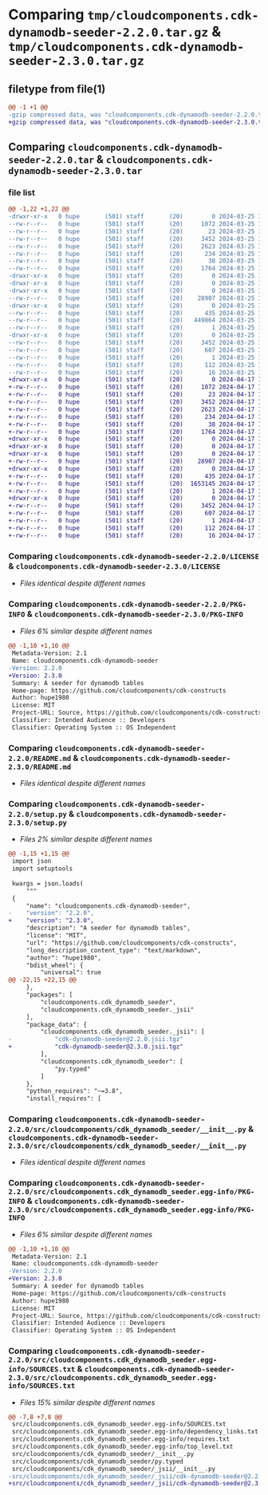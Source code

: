 # Comparing `tmp/cloudcomponents.cdk-dynamodb-seeder-2.2.0.tar.gz` & `tmp/cloudcomponents.cdk-dynamodb-seeder-2.3.0.tar.gz`

## filetype from file(1)

```diff
@@ -1 +1 @@
-gzip compressed data, was "cloudcomponents.cdk-dynamodb-seeder-2.2.0.tar", last modified: Mon Mar 25 18:25:50 2024, max compression
+gzip compressed data, was "cloudcomponents.cdk-dynamodb-seeder-2.3.0.tar", last modified: Wed Apr 17 18:35:56 2024, max compression
```

## Comparing `cloudcomponents.cdk-dynamodb-seeder-2.2.0.tar` & `cloudcomponents.cdk-dynamodb-seeder-2.3.0.tar`

### file list

```diff
@@ -1,22 +1,22 @@
-drwxr-xr-x   0 hupe       (501) staff       (20)        0 2024-03-25 18:25:50.005274 cloudcomponents.cdk-dynamodb-seeder-2.2.0/
--rw-r--r--   0 hupe       (501) staff       (20)     1072 2024-03-25 18:25:46.000000 cloudcomponents.cdk-dynamodb-seeder-2.2.0/LICENSE
--rw-r--r--   0 hupe       (501) staff       (20)       23 2024-03-25 18:25:46.000000 cloudcomponents.cdk-dynamodb-seeder-2.2.0/MANIFEST.in
--rw-r--r--   0 hupe       (501) staff       (20)     3452 2024-03-25 18:25:50.005005 cloudcomponents.cdk-dynamodb-seeder-2.2.0/PKG-INFO
--rw-r--r--   0 hupe       (501) staff       (20)     2623 2024-03-25 18:25:46.000000 cloudcomponents.cdk-dynamodb-seeder-2.2.0/README.md
--rw-r--r--   0 hupe       (501) staff       (20)      234 2024-03-25 18:25:46.000000 cloudcomponents.cdk-dynamodb-seeder-2.2.0/pyproject.toml
--rw-r--r--   0 hupe       (501) staff       (20)       38 2024-03-25 18:25:50.005320 cloudcomponents.cdk-dynamodb-seeder-2.2.0/setup.cfg
--rw-r--r--   0 hupe       (501) staff       (20)     1764 2024-03-25 18:25:46.000000 cloudcomponents.cdk-dynamodb-seeder-2.2.0/setup.py
-drwxr-xr-x   0 hupe       (501) staff       (20)        0 2024-03-25 18:25:50.002018 cloudcomponents.cdk-dynamodb-seeder-2.2.0/src/
-drwxr-xr-x   0 hupe       (501) staff       (20)        0 2024-03-25 18:25:50.002083 cloudcomponents.cdk-dynamodb-seeder-2.2.0/src/cloudcomponents/
-drwxr-xr-x   0 hupe       (501) staff       (20)        0 2024-03-25 18:25:50.003824 cloudcomponents.cdk-dynamodb-seeder-2.2.0/src/cloudcomponents/cdk_dynamodb_seeder/
--rw-r--r--   0 hupe       (501) staff       (20)    28907 2024-03-25 18:25:46.000000 cloudcomponents.cdk-dynamodb-seeder-2.2.0/src/cloudcomponents/cdk_dynamodb_seeder/__init__.py
-drwxr-xr-x   0 hupe       (501) staff       (20)        0 2024-03-25 18:25:50.004482 cloudcomponents.cdk-dynamodb-seeder-2.2.0/src/cloudcomponents/cdk_dynamodb_seeder/_jsii/
--rw-r--r--   0 hupe       (501) staff       (20)      435 2024-03-25 18:25:46.000000 cloudcomponents.cdk-dynamodb-seeder-2.2.0/src/cloudcomponents/cdk_dynamodb_seeder/_jsii/__init__.py
--rw-r--r--   0 hupe       (501) staff       (20)   449864 2024-03-25 18:25:46.000000 cloudcomponents.cdk-dynamodb-seeder-2.2.0/src/cloudcomponents/cdk_dynamodb_seeder/_jsii/cdk-dynamodb-seeder@2.2.0.jsii.tgz
--rw-r--r--   0 hupe       (501) staff       (20)        1 2024-03-25 18:25:46.000000 cloudcomponents.cdk-dynamodb-seeder-2.2.0/src/cloudcomponents/cdk_dynamodb_seeder/py.typed
-drwxr-xr-x   0 hupe       (501) staff       (20)        0 2024-03-25 18:25:50.003517 cloudcomponents.cdk-dynamodb-seeder-2.2.0/src/cloudcomponents.cdk_dynamodb_seeder.egg-info/
--rw-r--r--   0 hupe       (501) staff       (20)     3452 2024-03-25 18:25:49.000000 cloudcomponents.cdk-dynamodb-seeder-2.2.0/src/cloudcomponents.cdk_dynamodb_seeder.egg-info/PKG-INFO
--rw-r--r--   0 hupe       (501) staff       (20)      607 2024-03-25 18:25:49.000000 cloudcomponents.cdk-dynamodb-seeder-2.2.0/src/cloudcomponents.cdk_dynamodb_seeder.egg-info/SOURCES.txt
--rw-r--r--   0 hupe       (501) staff       (20)        1 2024-03-25 18:25:49.000000 cloudcomponents.cdk-dynamodb-seeder-2.2.0/src/cloudcomponents.cdk_dynamodb_seeder.egg-info/dependency_links.txt
--rw-r--r--   0 hupe       (501) staff       (20)      112 2024-03-25 18:25:49.000000 cloudcomponents.cdk-dynamodb-seeder-2.2.0/src/cloudcomponents.cdk_dynamodb_seeder.egg-info/requires.txt
--rw-r--r--   0 hupe       (501) staff       (20)       16 2024-03-25 18:25:49.000000 cloudcomponents.cdk-dynamodb-seeder-2.2.0/src/cloudcomponents.cdk_dynamodb_seeder.egg-info/top_level.txt
+drwxr-xr-x   0 hupe       (501) staff       (20)        0 2024-04-17 18:35:56.094277 cloudcomponents.cdk-dynamodb-seeder-2.3.0/
+-rw-r--r--   0 hupe       (501) staff       (20)     1072 2024-04-17 18:35:52.000000 cloudcomponents.cdk-dynamodb-seeder-2.3.0/LICENSE
+-rw-r--r--   0 hupe       (501) staff       (20)       23 2024-04-17 18:35:52.000000 cloudcomponents.cdk-dynamodb-seeder-2.3.0/MANIFEST.in
+-rw-r--r--   0 hupe       (501) staff       (20)     3452 2024-04-17 18:35:56.094039 cloudcomponents.cdk-dynamodb-seeder-2.3.0/PKG-INFO
+-rw-r--r--   0 hupe       (501) staff       (20)     2623 2024-04-17 18:35:52.000000 cloudcomponents.cdk-dynamodb-seeder-2.3.0/README.md
+-rw-r--r--   0 hupe       (501) staff       (20)      234 2024-04-17 18:35:52.000000 cloudcomponents.cdk-dynamodb-seeder-2.3.0/pyproject.toml
+-rw-r--r--   0 hupe       (501) staff       (20)       38 2024-04-17 18:35:56.094316 cloudcomponents.cdk-dynamodb-seeder-2.3.0/setup.cfg
+-rw-r--r--   0 hupe       (501) staff       (20)     1764 2024-04-17 18:35:52.000000 cloudcomponents.cdk-dynamodb-seeder-2.3.0/setup.py
+drwxr-xr-x   0 hupe       (501) staff       (20)        0 2024-04-17 18:35:56.090618 cloudcomponents.cdk-dynamodb-seeder-2.3.0/src/
+drwxr-xr-x   0 hupe       (501) staff       (20)        0 2024-04-17 18:35:56.090676 cloudcomponents.cdk-dynamodb-seeder-2.3.0/src/cloudcomponents/
+drwxr-xr-x   0 hupe       (501) staff       (20)        0 2024-04-17 18:35:56.092497 cloudcomponents.cdk-dynamodb-seeder-2.3.0/src/cloudcomponents/cdk_dynamodb_seeder/
+-rw-r--r--   0 hupe       (501) staff       (20)    28907 2024-04-17 18:35:52.000000 cloudcomponents.cdk-dynamodb-seeder-2.3.0/src/cloudcomponents/cdk_dynamodb_seeder/__init__.py
+drwxr-xr-x   0 hupe       (501) staff       (20)        0 2024-04-17 18:35:56.092781 cloudcomponents.cdk-dynamodb-seeder-2.3.0/src/cloudcomponents/cdk_dynamodb_seeder/_jsii/
+-rw-r--r--   0 hupe       (501) staff       (20)      435 2024-04-17 18:35:52.000000 cloudcomponents.cdk-dynamodb-seeder-2.3.0/src/cloudcomponents/cdk_dynamodb_seeder/_jsii/__init__.py
+-rw-r--r--   0 hupe       (501) staff       (20)  1653145 2024-04-17 18:35:52.000000 cloudcomponents.cdk-dynamodb-seeder-2.3.0/src/cloudcomponents/cdk_dynamodb_seeder/_jsii/cdk-dynamodb-seeder@2.3.0.jsii.tgz
+-rw-r--r--   0 hupe       (501) staff       (20)        1 2024-04-17 18:35:52.000000 cloudcomponents.cdk-dynamodb-seeder-2.3.0/src/cloudcomponents/cdk_dynamodb_seeder/py.typed
+drwxr-xr-x   0 hupe       (501) staff       (20)        0 2024-04-17 18:35:56.092195 cloudcomponents.cdk-dynamodb-seeder-2.3.0/src/cloudcomponents.cdk_dynamodb_seeder.egg-info/
+-rw-r--r--   0 hupe       (501) staff       (20)     3452 2024-04-17 18:35:56.000000 cloudcomponents.cdk-dynamodb-seeder-2.3.0/src/cloudcomponents.cdk_dynamodb_seeder.egg-info/PKG-INFO
+-rw-r--r--   0 hupe       (501) staff       (20)      607 2024-04-17 18:35:56.000000 cloudcomponents.cdk-dynamodb-seeder-2.3.0/src/cloudcomponents.cdk_dynamodb_seeder.egg-info/SOURCES.txt
+-rw-r--r--   0 hupe       (501) staff       (20)        1 2024-04-17 18:35:56.000000 cloudcomponents.cdk-dynamodb-seeder-2.3.0/src/cloudcomponents.cdk_dynamodb_seeder.egg-info/dependency_links.txt
+-rw-r--r--   0 hupe       (501) staff       (20)      112 2024-04-17 18:35:56.000000 cloudcomponents.cdk-dynamodb-seeder-2.3.0/src/cloudcomponents.cdk_dynamodb_seeder.egg-info/requires.txt
+-rw-r--r--   0 hupe       (501) staff       (20)       16 2024-04-17 18:35:56.000000 cloudcomponents.cdk-dynamodb-seeder-2.3.0/src/cloudcomponents.cdk_dynamodb_seeder.egg-info/top_level.txt
```

### Comparing `cloudcomponents.cdk-dynamodb-seeder-2.2.0/LICENSE` & `cloudcomponents.cdk-dynamodb-seeder-2.3.0/LICENSE`

 * *Files identical despite different names*

### Comparing `cloudcomponents.cdk-dynamodb-seeder-2.2.0/PKG-INFO` & `cloudcomponents.cdk-dynamodb-seeder-2.3.0/PKG-INFO`

 * *Files 6% similar despite different names*

```diff
@@ -1,10 +1,10 @@
 Metadata-Version: 2.1
 Name: cloudcomponents.cdk-dynamodb-seeder
-Version: 2.2.0
+Version: 2.3.0
 Summary: A seeder for dynamodb tables
 Home-page: https://github.com/cloudcomponents/cdk-constructs
 Author: hupe1980
 License: MIT
 Project-URL: Source, https://github.com/cloudcomponents/cdk-constructs.git
 Classifier: Intended Audience :: Developers
 Classifier: Operating System :: OS Independent
```

### Comparing `cloudcomponents.cdk-dynamodb-seeder-2.2.0/README.md` & `cloudcomponents.cdk-dynamodb-seeder-2.3.0/README.md`

 * *Files identical despite different names*

### Comparing `cloudcomponents.cdk-dynamodb-seeder-2.2.0/setup.py` & `cloudcomponents.cdk-dynamodb-seeder-2.3.0/setup.py`

 * *Files 2% similar despite different names*

```diff
@@ -1,15 +1,15 @@
 import json
 import setuptools
 
 kwargs = json.loads(
     """
 {
     "name": "cloudcomponents.cdk-dynamodb-seeder",
-    "version": "2.2.0",
+    "version": "2.3.0",
     "description": "A seeder for dynamodb tables",
     "license": "MIT",
     "url": "https://github.com/cloudcomponents/cdk-constructs",
     "long_description_content_type": "text/markdown",
     "author": "hupe1980",
     "bdist_wheel": {
         "universal": true
@@ -22,15 +22,15 @@
     },
     "packages": [
         "cloudcomponents.cdk_dynamodb_seeder",
         "cloudcomponents.cdk_dynamodb_seeder._jsii"
     ],
     "package_data": {
         "cloudcomponents.cdk_dynamodb_seeder._jsii": [
-            "cdk-dynamodb-seeder@2.2.0.jsii.tgz"
+            "cdk-dynamodb-seeder@2.3.0.jsii.tgz"
         ],
         "cloudcomponents.cdk_dynamodb_seeder": [
             "py.typed"
         ]
     },
     "python_requires": "~=3.8",
     "install_requires": [
```

### Comparing `cloudcomponents.cdk-dynamodb-seeder-2.2.0/src/cloudcomponents/cdk_dynamodb_seeder/__init__.py` & `cloudcomponents.cdk-dynamodb-seeder-2.3.0/src/cloudcomponents/cdk_dynamodb_seeder/__init__.py`

 * *Files identical despite different names*

### Comparing `cloudcomponents.cdk-dynamodb-seeder-2.2.0/src/cloudcomponents.cdk_dynamodb_seeder.egg-info/PKG-INFO` & `cloudcomponents.cdk-dynamodb-seeder-2.3.0/src/cloudcomponents.cdk_dynamodb_seeder.egg-info/PKG-INFO`

 * *Files 6% similar despite different names*

```diff
@@ -1,10 +1,10 @@
 Metadata-Version: 2.1
 Name: cloudcomponents.cdk-dynamodb-seeder
-Version: 2.2.0
+Version: 2.3.0
 Summary: A seeder for dynamodb tables
 Home-page: https://github.com/cloudcomponents/cdk-constructs
 Author: hupe1980
 License: MIT
 Project-URL: Source, https://github.com/cloudcomponents/cdk-constructs.git
 Classifier: Intended Audience :: Developers
 Classifier: Operating System :: OS Independent
```

### Comparing `cloudcomponents.cdk-dynamodb-seeder-2.2.0/src/cloudcomponents.cdk_dynamodb_seeder.egg-info/SOURCES.txt` & `cloudcomponents.cdk-dynamodb-seeder-2.3.0/src/cloudcomponents.cdk_dynamodb_seeder.egg-info/SOURCES.txt`

 * *Files 15% similar despite different names*

```diff
@@ -7,8 +7,8 @@
 src/cloudcomponents.cdk_dynamodb_seeder.egg-info/SOURCES.txt
 src/cloudcomponents.cdk_dynamodb_seeder.egg-info/dependency_links.txt
 src/cloudcomponents.cdk_dynamodb_seeder.egg-info/requires.txt
 src/cloudcomponents.cdk_dynamodb_seeder.egg-info/top_level.txt
 src/cloudcomponents/cdk_dynamodb_seeder/__init__.py
 src/cloudcomponents/cdk_dynamodb_seeder/py.typed
 src/cloudcomponents/cdk_dynamodb_seeder/_jsii/__init__.py
-src/cloudcomponents/cdk_dynamodb_seeder/_jsii/cdk-dynamodb-seeder@2.2.0.jsii.tgz
+src/cloudcomponents/cdk_dynamodb_seeder/_jsii/cdk-dynamodb-seeder@2.3.0.jsii.tgz
```

